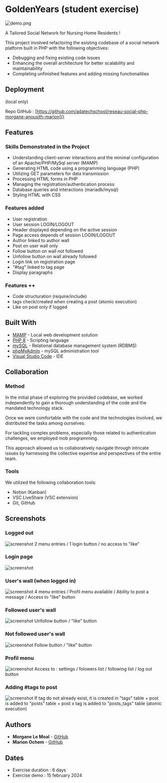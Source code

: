 # GoldenYears (student exercise)

![demo.png](screenshots/demo.png)

A Tailored Social Network for Nursing Home Residents !

This project involved refactoring the existing codebase of a social network platform built in PHP with the following objectives:

- Debugging and fixing existing code issues
- Enhancing the overall architecture for better scalability and maintainability
- Completing unfinished features and adding missing functionalities


## Deployment

(local only)

Repo GitHub : [https://github.com/adatechschool/reseau-social-php-morgane-anousith-marion]()


## Features 

### Skills Demonstrated in the Project

- Understanding client-server interactions and the minimal configuration of an Apache/PHP/MySql server (MAMP)
- Generating HTML code using a programming language (PHP)
- Utilizing GET parameters for data transmission
- Processing HTML forms in PHP 
- Managing the registration/authentication process 
- Database queries and interactions (mariadb/mysql)
- Styling HTML with CSS

### Features added

* User registration
* User session LOGIN/LOGOUT
* Header displayed depending on the active session
* Page access depends of session LOGIN/LOGOUT
* Author linked to author wall
* Post on user wall only
* Follow button on wall not followed 
* Unfollow button on wall already followed
* Login link on registration page
* "#tag" linked to tag page
* Display paragraphs

### Features ++

* Code structuration (require/include)
* tags check/created when creating a post (atomic execution)
* Like on post only if logged



## Built With

* [MAMP](https://www.mamp.info/en/mac/) - Local web development solution
* [PHP 8](https://www.php.net/) - Scripting language
* [mySQL](https://www.mysql.com/) - Relational database management system (RDBMS)
* [phpMyAdmin](https://www.phpmyadmin.net/) - mySQL administration tool
* [Visual Studio Code](https://code.visualstudio.com/) - IDE

## Collaboration

### Method

In the initial phase of exploring the provided codebase, we worked independently to gain a thorough understanding of the code and the mandated technology stack. 

Once we were comfortable with the code and the technologies involved, we distributed the tasks among ourselves.

For tackling complex problems, especially those related to authentication challenges, we employed mob programming. 

This approach allowed us to collaboratively navigate through intricate issues by harnessing the collective expertise and perspectives of the entire team.

### Tools

We utilized the following collaboration tools:

- Notion (Kanban)
- VSC LiveShare (VSC extension)
- Git, GitHub

## Screenshots
### Logged out
![screenshot](screenshots/screenshot_1.png)
2 menu entries / 1 login button / no access to "like"

### Login page
![screenshot](screenshots/screenshot_2.png)

### User's wall (when logged in)
![screenshot](screenshots/screenshot_3.png)
4 menu entries / Profil menu available / Ability to post a message / Access to "like" button

### Followed user's wall
![screenshot](screenshots/screenshot_4.png)
Unfollow button / "like" button

### Not followed user's wall
![screenshot](screenshots/screenshot_5.png)
Follow button / "like" button

### Profil menu
![screenshot](screenshots/screenshot_6.png)
Access to : settings / folowers list  / following list / log out button

### Adding #tags to post
![screenshot](screenshots/screenshot_7.png)
If tag do not already exist, it is created in "tags" table + post is added to "posts" table + post x tag is added to "posts_tags" table (atomic execution)


## Authors

* **Morgane Le Moal** - [GitHub](https://github.com/M0nline)
* **Marion Ochem** - [GitHub](https://github.com/MarionOchem)

## Dates

* Exercise duration : 6 days
* Exercise demo : 15 february 2024